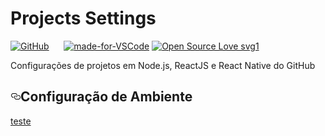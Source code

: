 <h1><b>Projects Settings </b> </h1>
<p><a href="https://github.com/osvaldokalvaitir/projects-settings/blob/master/LICENSE"><img src="https://camo.githubusercontent.com/b0224997019dec4e51d692c722ea9bee2818c837/68747470733a2f2f696d672e736869656c64732e696f2f6769746875622f6c6963656e73652f6d6173686170652f6170697374617475732e737667" alt="GitHub" data-canonical-src="https://img.shields.io/github/license/mashape/apistatus.svg" style="max-width:100%;"></a>
<a target="_blank" rel="noopener noreferrer" href="https://camo.githubusercontent.com/6e6a0ae111cbb718e2e3da8dc0d05bcfa0d88104/68747470733a2f2f696d672e736869656c64732e696f2f6769746875622f6c6173742d636f6d6d69742f6f7376616c646f6b616c7661697469722f70726f6a656374732d73657474696e67732e7376673f636f6c6f723d726564"><img src="https://camo.githubusercontent.com/6e6a0ae111cbb718e2e3da8dc0d05bcfa0d88104/68747470733a2f2f696d672e736869656c64732e696f2f6769746875622f6c6173742d636f6d6d69742f6f7376616c646f6b616c7661697469722f70726f6a656374732d73657474696e67732e7376673f636f6c6f723d726564" alt="" data-canonical-src="https://img.shields.io/github/last-commit/osvaldokalvaitir/projects-settings.svg?color=red" style="max-width:100%;"></a>
<a target="_blank" rel="noopener noreferrer" href="https://camo.githubusercontent.com/b636bf9fe85b28699c20030a084ced19e212d7b8/68747470733a2f2f696d672e736869656c64732e696f2f6769746875622f6c616e6775616765732f746f702f6f7376616c646f6b616c7661697469722f70726f6a656374732d73657474696e67732e7376673f636f6c6f723d79656c6c6f77"><img src="https://camo.githubusercontent.com/b636bf9fe85b28699c20030a084ced19e212d7b8/68747470733a2f2f696d672e736869656c64732e696f2f6769746875622f6c616e6775616765732f746f702f6f7376616c646f6b616c7661697469722f70726f6a656374732d73657474696e67732e7376673f636f6c6f723d79656c6c6f77" alt="" data-canonical-src="https://img.shields.io/github/languages/top/osvaldokalvaitir/projects-settings.svg?color=yellow" style="max-width:100%;"></a>
<a target="_blank" rel="noopener noreferrer" href="https://camo.githubusercontent.com/ad514dbb01d455ad025d6611096737fa239e7c91/68747470733a2f2f696d672e736869656c64732e696f2f6769746875622f6c616e6775616765732f636f756e742f6f7376616c646f6b616c7661697469722f70726f6a656374732d73657474696e67732e7376673f636f6c6f723d6c6967687467726579"><img src="https://camo.githubusercontent.com/ad514dbb01d455ad025d6611096737fa239e7c91/68747470733a2f2f696d672e736869656c64732e696f2f6769746875622f6c616e6775616765732f636f756e742f6f7376616c646f6b616c7661697469722f70726f6a656374732d73657474696e67732e7376673f636f6c6f723d6c6967687467726579" alt="" data-canonical-src="https://img.shields.io/github/languages/count/osvaldokalvaitir/projects-settings.svg?color=lightgrey" style="max-width:100%;"></a>
<a target="_blank" rel="noopener noreferrer" href="https://camo.githubusercontent.com/e962e848747289a5876e2221257052ef49db4545/68747470733a2f2f696d672e736869656c64732e696f2f6769746875622f6c616e6775616765732f636f64652d73697a652f6f7376616c646f6b616c7661697469722f70726f6a656374732d73657474696e67732e737667"><img src="https://camo.githubusercontent.com/e962e848747289a5876e2221257052ef49db4545/68747470733a2f2f696d672e736869656c64732e696f2f6769746875622f6c616e6775616765732f636f64652d73697a652f6f7376616c646f6b616c7661697469722f70726f6a656374732d73657474696e67732e737667" alt="" data-canonical-src="https://img.shields.io/github/languages/code-size/osvaldokalvaitir/projects-settings.svg" style="max-width:100%;"></a>
<a target="_blank" rel="noopener noreferrer" href="https://camo.githubusercontent.com/a28b293517bb1e84b7d99e915aac004e3a90f673/68747470733a2f2f696d672e736869656c64732e696f2f6769746875622f7265706f2d73697a652f6f7376616c646f6b616c7661697469722f70726f6a656374732d73657474696e67732e7376673f636f6c6f723d626c756576696f6c6574"><img src="https://camo.githubusercontent.com/a28b293517bb1e84b7d99e915aac004e3a90f673/68747470733a2f2f696d672e736869656c64732e696f2f6769746875622f7265706f2d73697a652f6f7376616c646f6b616c7661697469722f70726f6a656374732d73657474696e67732e7376673f636f6c6f723d626c756576696f6c6574" alt="" data-canonical-src="https://img.shields.io/github/repo-size/osvaldokalvaitir/projects-settings.svg?color=blueviolet" style="max-width:100%;"></a>
<a href="https://code.visualstudio.com/" rel="nofollow"><img src="https://camo.githubusercontent.com/413770c46777bcacd178298682a68cbc517ea3bb/68747470733a2f2f696d672e736869656c64732e696f2f62616467652f4d616465253230666f722d5653436f64652d3166343235662e737667" alt="made-for-VSCode" data-canonical-src="https://img.shields.io/badge/Made%20for-VSCode-1f425f.svg" style="max-width:100%;"></a>
<a target="_blank" rel="noopener noreferrer" href="https://camo.githubusercontent.com/d41b9884bd102b525c8fb9a8c3c8d3bbed2b67f0/68747470733a2f2f6261646765732e66726170736f66742e636f6d2f6f732f76312f6f70656e2d736f757263652e7376673f763d313033"><img src="https://camo.githubusercontent.com/d41b9884bd102b525c8fb9a8c3c8d3bbed2b67f0/68747470733a2f2f6261646765732e66726170736f66742e636f6d2f6f732f76312f6f70656e2d736f757263652e7376673f763d313033" alt="Open Source Love svg1" data-canonical-src="https://badges.frapsoft.com/os/v1/open-source.svg?v=103" style="max-width:100%;"></a></p>


<p>Configurações de projetos em Node.js, ReactJS e React Native do GitHub</p>

<h2><a id="user-content-configuração-de-ambiente" class="anchor" aria-hidden="true" href="#configuração-de-ambiente"><svg class="octicon octicon-link" viewBox="0 0 16 16" version="1.1" width="16" height="16" aria-hidden="true"><path fill-rule="evenodd" d="M4 9h1v1H4c-1.5 0-3-1.69-3-3.5S2.55 3 4 3h4c1.45 0 3 1.69 3 3.5 0 1.41-.91 2.72-2 3.25V8.59c.58-.45 1-1.27 1-2.09C10 5.22 8.98 4 8 4H4c-.98 0-2 1.22-2 2.5S3 9 4 9zm9-3h-1v1h1c1 0 2 1.22 2 2.5S13.98 12 13 12H9c-.98 0-2-1.22-2-2.5 0-.83.42-1.64 1-2.09V6.25c-1.09.53-2 1.84-2 3.25C6 11.31 7.55 13 9 13h4c1.45 0 3-1.69 3-3.5S14.5 6 13 6z"></path></svg></a>Configuração de Ambiente</h2>

<a href=""> teste </a>
